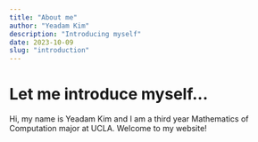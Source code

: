 ```yaml
---
title: "About me"
author: "Yeadam Kim"
description: "Introducing myself"
date: 2023-10-09
slug: "introduction"
---
```


# Let me introduce myself...

Hi, my name is Yeadam Kim and I am a third year Mathematics of Computation major at UCLA. Welcome to my website!